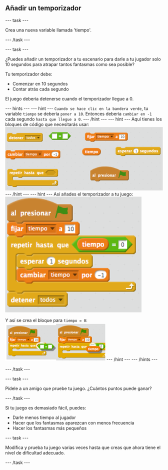 ## Añadir un temporizador

\--- task \---

Crea una nueva variable llamada 'tiempo'.

\--- /task \---

\--- task \---

¿Puedes añadir un temporizador a tu escenario para darle a tu jugador solo 10 segundos para atrapar tantos fantasmas como sea posible?

Tu temporizador debe:

+ Comenzar en 10 segundos
+ Contar atrás cada segundo

El juego debería detenerse cuando el temporizador llegue a 0.

\--- hints \--- \--- hint \--- `Cuando se hace clic en la bandera verde`, tu variable `tiempo` se debería `poner a 10`. Entonces debería `cambiar en -1` cada segundo `hasta que llegue a 0`. \--- /hint \--- \--- hint \--- Aquí tienes los bloques de código que necesitarás usar: ![screenshot](images/ghost-timer-blocks.png) \--- /hint \--- \--- hint \--- Así añades el temporizador a tu juego: ![screenshot](images/ghost-timer-code.png)

Y así se crea el bloque para `tiempo = 0`: ![screenshot](images/ghost-timer-help.png) \--- /hint \--- \--- /hints \---

\--- /task \---

\--- task \---

Pídele a un amigo que pruebe tu juego. ¿Cuántos puntos puede ganar?

\--- /task \---

Si tu juego es demasiado fácil, puedes:

+ Darle menos tiempo al jugador
+ Hacer que los fantasmas aparezcan con menos frecuencia
+ Hacer los fantasmas más pequeños

\--- task \---

Modifica y prueba tu juego varias veces hasta que creas que ahora tiene el nivel de dificultad adecuado.

\--- /task \---